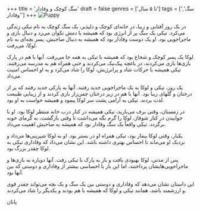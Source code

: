 +++
title = 'سگ کوچک و وفادار'
draft = false
genres = ['تا ۵ سال']
tags = ['سگ', 'وفادار']
+++
![Puppy](/185.Puppy.jpg)

در یک روز آفتابی و زیبا، در خانه‌ای کوچک و دلپذیر، یک سگ کوچک به نام تیکی زندگی می‌کرد. تیکی یک سگ پر از انرژی بود که همیشه با دمش تکوان می‌زد و دنبال بازی و ماجراجویی بود. او یک دوست وفادار بود که همیشه به دنبال صاحبش، پسر بچه‌ای به نام لوکا، می‌رفت.

لوکا یک پسر کوچک و شجاع بود که همیشه با تیکی به همه جا می‌رفت. آنها با هم در پارک بازی‌ها بازی می‌کردند، در باغچه پیک‌نیک می‌کردند و حتی همراه هم به مدرسه می‌رفتند. تیکی همیشه با حرکات شاد و پرانرژیش، لوکا را شاد می‌کرد و به او احساس امنیت می‌داد.

یک روز، تیکی و لوکا به یک ماجراجویی جدید رفتند. آنها به پارکی جدید رفتند که پر از درختان و گلهای زیبا بود. آنها با هم در زیر درختان چمن‌زار بازی کردند و از زیبایی طبیعت لذت بردند. تیکی به آرامی پشت سر لوکا پیمود و همیشه حواست به او بود.

در زمستان، وقتی برف می‌بارید، تیکی همیشه در کنار درب خانه منتظر لوکا بود. او با خوابیدن در کنار شوفاژ، لوکا را گرم نگه می‌داشت تا وقتی بازگشت، به گرمای خونه برگردد. تیکی واقعاً یک سگ وفادار بود که همیشه به صاحبش اهمیت می‌داد.

یکبار، وقتی لوکا بیمار بود، تیکی همراه او در بستر بود. او به لوکا شیرینی‌ها می‌داد و نزدیک او می‌ماند تا احساس بهتری داشته باشد. این نشان می‌داد که وفاداری تیکی به لوکا چقدر بزرگ بود.

پس از مدتی، لوکا بهبودی یافت و باز به پارک با تیکی رفت. آنها دوباره به بازی‌ها و ماجراجویی‌هایشان پرداختند، اما این بار با احساسی بیشتر از وفاداری و دوستی که بین آنها بود.

این داستان نشان می‌دهد که وفاداری و دوستی بین یک سگ و یک بچه می‌تواند چقدر قوی و ارزشمند باشد، همانند تیکی و لوکا که همیشه با هم بودند و یکدیگر را شاد می‌کردند.

پابان